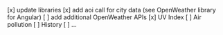 [x] update libraries
[x] add aoi call for city data (see OpenWeather library for Angular)
[ ] add additional OpenWeather APIs
    [x] UV Index
    [ ] Air pollution
    [ ] History
    [ ] ...